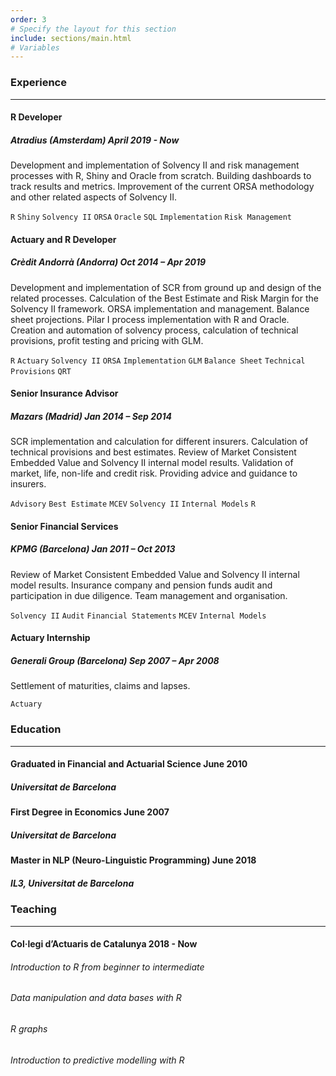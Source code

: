 ```yaml
---
order: 3
# Specify the layout for this section
include: sections/main.html
# Variables
---
```


### Experience
___

#### R Developer
##### Atradius (Amsterdam) **April 2019 - Now**

Development and implementation of Solvency II and risk management processes with R, Shiny and Oracle from scratch. Building dashboards to track results and metrics. Improvement of the current ORSA methodology and other related aspects of Solvency II.

`R` `Shiny` `Solvency II` `ORSA` `Oracle` `SQL` `Implementation` `Risk Management`

#### Actuary and R Developer
##### Crèdit Andorrà (Andorra) **Oct 2014 – Apr 2019**

Development and implementation of SCR from ground up and design of the related processes. Calculation of the Best Estimate and Risk Margin for the Solvency II framework. ORSA implementation and management. Balance sheet projections. Pilar I process implementation with R and Oracle. Creation and automation of  solvency process, calculation of technical provisions, profit testing and pricing with GLM.

`R` `Actuary` `Solvency II` `ORSA` `Implementation` `GLM` `Balance Sheet` `Technical Provisions`  `QRT`

#### Senior Insurance Advisor
##### Mazars (Madrid) **Jan 2014 – Sep 2014**

SCR implementation and calculation for different insurers. Calculation of technical provisions and best estimates. Review of Market Consistent Embedded Value and Solvency II internal model results. Validation of market, life, non-life and credit risk. Providing advice and guidance to insurers.

`Advisory` `Best Estimate` `MCEV` `Solvency II` `Internal Models` `R`

#### Senior Financial Services
##### KPMG (Barcelona) **Jan 2011 – Oct 2013**

Review of Market Consistent Embedded Value and Solvency II internal model results. Insurance company and pension funds audit and participation in due diligence. Team management and organisation.

`Solvency II`  `Audit`  `Financial Statements`  `MCEV`  `Internal Models`

[comment]: <> ({:.break-when-print})

#### Actuary Internship
##### Generali Group (Barcelona) **Sep 2007 – Apr 2008**

Settlement of maturities, claims and lapses.

`Actuary`


### Education
___

#### Graduated in Financial and Actuarial Science **June 2010**
##### Universitat de Barcelona

#### First Degree in Economics **June 2007**
##### Universitat de Barcelona

#### Master in NLP (Neuro-Linguistic Programming) **June 2018**
##### IL3, Universitat de Barcelona


### Teaching
___

#### Col·legi d’Actuaris de Catalunya **2018 - Now**

###### Introduction to R from beginner to intermediate
###### Data manipulation and data bases with R
###### R graphs
###### Introduction to predictive modelling with R
